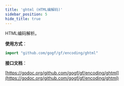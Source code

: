 ```yaml
---
title: 'ghtml (HTML编解码)'
sidebar_position: 5
hide_title: true
---
```


HTML编码解析。

**使用方式**：

```go
import "github.com/gogf/gf/encoding/ghtml"

```

**接口文档**：

[https://godoc.org/github.com/gogf/gf/encoding/ghtml](https://godoc.org/github.com/gogf/gf/encoding/ghtml)